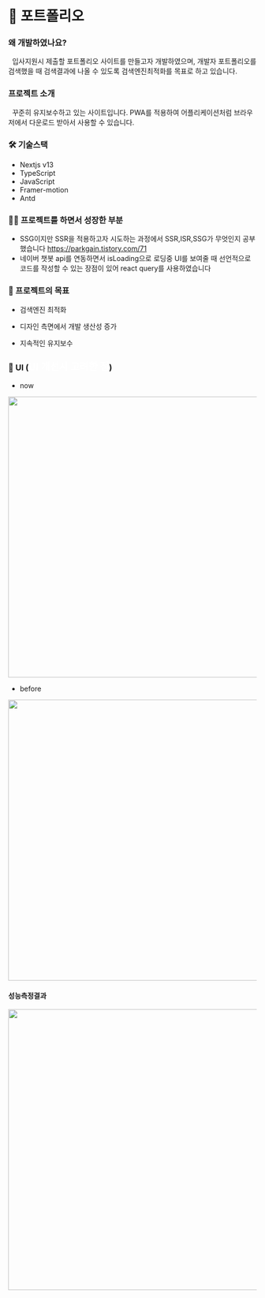 # 🙌 포트폴리오

### 왜 개발하였나요?

&nbsp; 입사지원시 제출할 포트폴리오 사이트를 만들고자 개발하였으며, 개발자 포트폴리오를 검색했을 때 검색결과에 나올 수 있도록 검색엔진최적화를 목표로 하고 있습니다.

### 프로젝트 소개

&nbsp; 꾸준히 유지보수하고 있는 사이트입니다. PWA를 적용하여 어플리케이션처럼 브라우저에서 다운로드 받아서 사용할 수 있습니다.

### 🛠 기술스택

-   Nextjs v13
-   TypeScript
-   JavaScript
-   Framer-motion
-   Antd

### 🙆‍♀️ 프로젝트를 하면서 성장한 부분

-   SSG이지만 SSR을 적용하고자 시도하는 과정에서 SSR,ISR,SSG가 무엇인지 공부했습니다 https://parkgain.tistory.com/71
-   네이버 챗봇 api를 연동하면서 isLoading으로 로딩중 UI를 보여줄 때 선언적으로 코드를 작성할 수 있는 장점이 있어 react query를 사용하였습니다

### 🚩 프로젝트의 목표

-   검색엔진 최적화

-   디자인 측면에서 개발 생산성 증가

-   지속적인 유지보수

### 🎨 UI (<a href="https://parkgain.tistory.com/55#https://www.parkgaini.com/_(%EC%A0%9C_%ED%8F%AC%ED%8A%B8%ED%8F%B4%EB%A6%AC%EC%98%A4_%EC%82%AC%EC%9D%B4%ED%8A%B8%EC%9E%85%EB%8B%88%EB%8B%A4.)" style="text-decoration : none; font-size:20px; color : white;">UI 개선시 고려한 점</a>)

-   now
<div align="center">
<img src="https://github.com/PARKGAIN/portfolio/assets/84880886/3d8d959b-75b3-4cf2-a70b-d95e5f8a1d4f" width="570"/>
</div>

-   before
<div align="center">
<img src="https://user-images.githubusercontent.com/84880886/235331760-31a8f65f-395f-445f-86d6-ed7cf7486a97.gif" width="570"/>
</div>

#### 성능측정결과

<div align="center">
<img src="https://github.com/PARKGAIN/portfolio/assets/84880886/e0e18df9-9e02-4e5c-94fa-9b4b2fa61fae" width="570"/>
</div>
